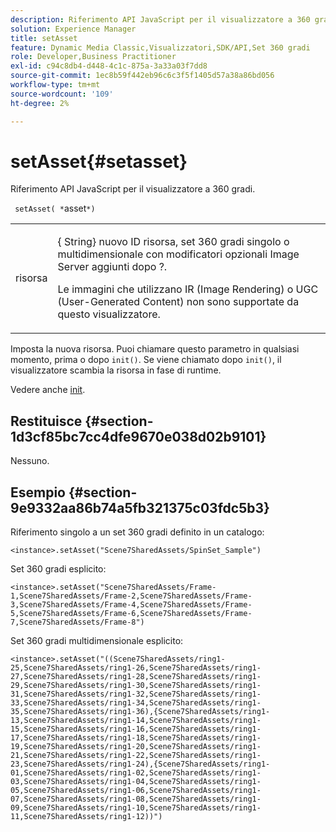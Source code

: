 ```yaml
---
description: Riferimento API JavaScript per il visualizzatore a 360 gradi.
solution: Experience Manager
title: setAsset
feature: Dynamic Media Classic,Visualizzatori,SDK/API,Set 360 gradi
role: Developer,Business Practitioner
exl-id: c94c8db4-d448-4c1c-875a-3a33a03f7dd8
source-git-commit: 1ec8b59f442eb96c6c3f5f1405d57a38a86bd056
workflow-type: tm+mt
source-wordcount: '109'
ht-degree: 2%

---
```


# setAsset{#setasset}

Riferimento API JavaScript per il visualizzatore a 360 gradi.

` setAsset( *`asset`*)`

<table id="table_896DFF34A68A403DB93A6D597461A573"> 
 <tbody> 
  <tr> 
   <td colname="col1"> <p> <span class="codeph"> <span class="varname"> risorsa</span> </span> </p> </td> 
   <td colname="col2"> <p>{<span class="codeph"> String</span>} nuovo ID risorsa, set 360 gradi singolo o multidimensionale con modificatori opzionali Image Server aggiunti dopo <span class="codeph"> ?</span>. </p> <p> Le immagini che utilizzano IR (Image Rendering) o UGC (User-Generated Content) non sono supportate da questo visualizzatore. </p> </td> 
  </tr> 
 </tbody> 
</table>

Imposta la nuova risorsa. Puoi chiamare questo parametro in qualsiasi momento, prima o dopo `init()`. Se viene chiamato dopo `init()`, il visualizzatore scambia la risorsa in fase di runtime.

Vedere anche [init](../../../c-html5-s7-aem-asset-viewers/c-html5-spin-viewer-about/c-html5-spin-viewer-javascriptapiref/r-html5-spin-viewer-javascriptapiref-init.md#reference-bb4428c155e541b79797f96e17c068ae).

## Restituisce {#section-1d3cf85bc7cc4dfe9670e038d02b9101}

Nessuno.

## Esempio {#section-9e9332aa86b74a5fb321375c03fdc5b3}

Riferimento singolo a un set 360 gradi definito in un catalogo:

```
<instance>.setAsset("Scene7SharedAssets/SpinSet_Sample")
```

Set 360 gradi esplicito:

```
<instance>.setAsset("Scene7SharedAssets/Frame-1,Scene7SharedAssets/Frame-2,Scene7SharedAssets/Frame-3,Scene7SharedAssets/Frame-4,Scene7SharedAssets/Frame-5,Scene7SharedAssets/Frame-6,Scene7SharedAssets/Frame-7,Scene7SharedAssets/Frame-8")
```

Set 360 gradi multidimensionale esplicito:

```
<instance>.setAsset("((Scene7SharedAssets/ring1-25,Scene7SharedAssets/ring1-26,Scene7SharedAssets/ring1-27,Scene7SharedAssets/ring1-28,Scene7SharedAssets/ring1-29,Scene7SharedAssets/ring1-30,Scene7SharedAssets/ring1-31,Scene7SharedAssets/ring1-32,Scene7SharedAssets/ring1-33,Scene7SharedAssets/ring1-34,Scene7SharedAssets/ring1-35,Scene7SharedAssets/ring1-36),{Scene7SharedAssets/ring1-13,Scene7SharedAssets/ring1-14,Scene7SharedAssets/ring1-15,Scene7SharedAssets/ring1-16,Scene7SharedAssets/ring1-17,Scene7SharedAssets/ring1-18,Scene7SharedAssets/ring1-19,Scene7SharedAssets/ring1-20,Scene7SharedAssets/ring1-21,Scene7SharedAssets/ring1-22,Scene7SharedAssets/ring1-23,Scene7SharedAssets/ring1-24),{Scene7SharedAssets/ring1-01,Scene7SharedAssets/ring1-02,Scene7SharedAssets/ring1-03,Scene7SharedAssets/ring1-04,Scene7SharedAssets/ring1-05,Scene7SharedAssets/ring1-06,Scene7SharedAssets/ring1-07,Scene7SharedAssets/ring1-08,Scene7SharedAssets/ring1-09,Scene7SharedAssets/ring1-10,Scene7SharedAssets/ring1-11,Scene7SharedAssets/ring1-12))")
```
